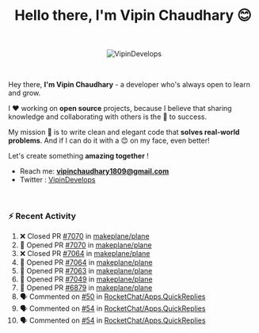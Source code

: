 <!--### Hi 👋 Vipin Chaudhary here!-->
<h1 align="center">Hello there, I'm Vipin Chaudhary 😊</h1>
	
<br />
<div align="center">
<p>&nbsp;<img align="center" src="https://github-readme-stats.vercel.app/api/?username=VipinDevelops&show_icons=true&title_color=C9D1D9&icon_color=58A6FF&border_color=30363D&text_color=C9D1D9&bg_color=0d1117" alt="VipinDevelops" /></p>
</div>


<br />

Hey there, **I'm Vipin Chaudhary** - a  developer who's always open to learn and grow. 


I ❤️ working on **open source** projects, because I believe that sharing knowledge and collaborating with others is the 🔑 to success.

My mission 🚀 is to write clean and elegant code that **solves real-world problems**. And if I can do it with a 😊 on my face, even better!

 Let's create something **amazing together** ! 
 
 - Reach me: **vipinchaudhary1809@gmail.com**
 - Twitter : [VipinDevelops](https://twitter.com/VipinDevelops)
<br />


### :zap: Recent Activity

<!--START_SECTION:activity-->
1. ❌ Closed PR [#7070](https://github.com/makeplane/plane/pull/7070) in [makeplane/plane](https://github.com/makeplane/plane)
2. 💪 Opened PR [#7070](https://github.com/makeplane/plane/pull/7070) in [makeplane/plane](https://github.com/makeplane/plane)
3. ❌ Closed PR [#7064](https://github.com/makeplane/plane/pull/7064) in [makeplane/plane](https://github.com/makeplane/plane)
4. 💪 Opened PR [#7064](https://github.com/makeplane/plane/pull/7064) in [makeplane/plane](https://github.com/makeplane/plane)
5. 💪 Opened PR [#7063](https://github.com/makeplane/plane/pull/7063) in [makeplane/plane](https://github.com/makeplane/plane)
6. 💪 Opened PR [#7049](https://github.com/makeplane/plane/pull/7049) in [makeplane/plane](https://github.com/makeplane/plane)
7. 💪 Opened PR [#6879](https://github.com/makeplane/plane/pull/6879) in [makeplane/plane](https://github.com/makeplane/plane)
8. 🗣 Commented on [#50](https://github.com/RocketChat/Apps.QuickReplies/pull/50#issuecomment-2781407456) in [RocketChat/Apps.QuickReplies](https://github.com/RocketChat/Apps.QuickReplies)
9. 🗣 Commented on [#54](https://github.com/RocketChat/Apps.QuickReplies/issues/54#issuecomment-2764453922) in [RocketChat/Apps.QuickReplies](https://github.com/RocketChat/Apps.QuickReplies)
10. 🗣 Commented on [#54](https://github.com/RocketChat/Apps.QuickReplies/issues/54#issuecomment-2764446757) in [RocketChat/Apps.QuickReplies](https://github.com/RocketChat/Apps.QuickReplies)
<!--END_SECTION:activity-->

  
